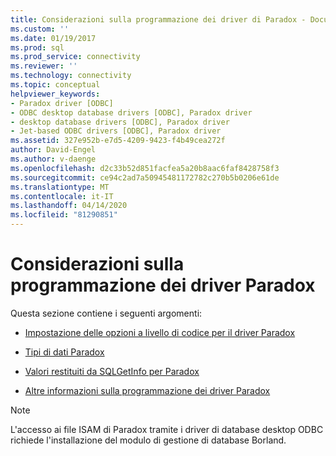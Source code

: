 ```yaml
---
title: Considerazioni sulla programmazione dei driver di Paradox - Documenti Microsoft
ms.custom: ''
ms.date: 01/19/2017
ms.prod: sql
ms.prod_service: connectivity
ms.reviewer: ''
ms.technology: connectivity
ms.topic: conceptual
helpviewer_keywords:
- Paradox driver [ODBC]
- ODBC desktop database drivers [ODBC], Paradox driver
- desktop database drivers [ODBC], Paradox driver
- Jet-based ODBC drivers [ODBC], Paradox driver
ms.assetid: 327e952b-e7d5-4209-9423-f4b49cea272f
author: David-Engel
ms.author: v-daenge
ms.openlocfilehash: d2c33b52d851facfea5a20b8aac6faf8428758f3
ms.sourcegitcommit: ce94c2ad7a50945481172782c270b5b0206e61de
ms.translationtype: MT
ms.contentlocale: it-IT
ms.lasthandoff: 04/14/2020
ms.locfileid: "81290851"
---
```

# <a name="paradox-driver-programming-considerations"></a>Considerazioni sulla programmazione dei driver Paradox
Questa sezione contiene i seguenti argomenti:  
  
-   [Impostazione delle opzioni a livello di codice per il driver Paradox](../../odbc/microsoft/setting-options-programmatically-for-the-paradox-driver.md)  
  
-   [Tipi di dati Paradox](../../odbc/microsoft/paradox-data-types.md)  
  
-   [Valori restituiti da SQLGetInfo per Paradox](../../odbc/microsoft/sqlgetinfo-returned-values-for-paradox.md)  
  
-   [Altre informazioni sulla programmazione dei driver Paradox](../../odbc/microsoft/other-paradox-driver-programming-details.md)  
  
> [!NOTE]  
>  L'accesso ai file ISAM di Paradox tramite i driver di database desktop ODBC richiede l'installazione del modulo di gestione di database Borland.
